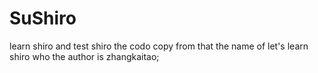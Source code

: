 # SuShiro
learn shiro and test shiro
the codo copy from that the name of let's learn shiro who the author is zhangkaitao; 
